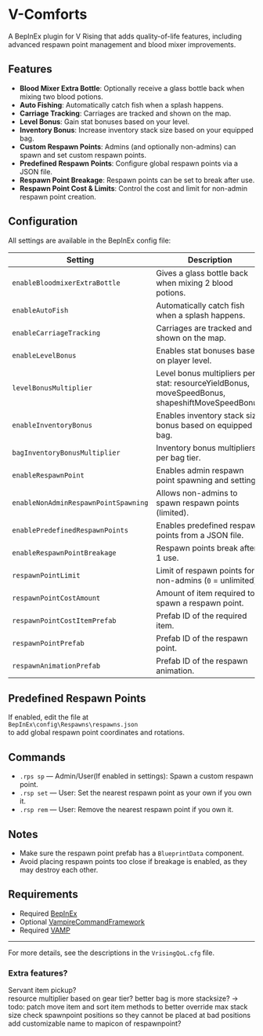 # V-Comforts

A BepInEx plugin for V Rising that adds quality-of-life features, including advanced respawn point management and blood mixer improvements.

## Features

- **Blood Mixer Extra Bottle**: Optionally receive a glass bottle back when mixing two blood potions.
- **Auto Fishing**: Automatically catch fish when a splash happens.
- **Carriage Tracking**: Carriages are tracked and shown on the map.
- **Level Bonus**: Gain stat bonuses based on your level.
- **Inventory Bonus**: Increase inventory stack size based on your equipped bag.
- **Custom Respawn Points**: Admins (and optionally non-admins) can spawn and set custom respawn points.
- **Predefined Respawn Points**: Configure global respawn points via a JSON file.
- **Respawn Point Breakage**: Respawn points can be set to break after use.
- **Respawn Point Cost & Limits**: Control the cost and limit for non-admin respawn point creation.

## Configuration

All settings are available in the BepInEx config file:

| Setting | Description | Default      |
|--------|-------------|--------------|
| `enableBloodmixerExtraBottle` | Gives a glass bottle back when mixing 2 blood potions. | `true`       |
| `enableAutoFish` | Automatically catch fish when a splash happens. | `true`       |
| `enableCarriageTracking` | Carriages are tracked and shown on the map. | `false`      |
| `enableLevelBonus` | Enables stat bonuses based on player level. | `true`       |
| `levelBonusMultiplier` | Level bonus multipliers per stat: resourceYieldBonus, moveSpeedBonus, shapeshiftMoveSpeedBonus. | `0.005,0.003,0.0035` |
| `enableInventoryBonus` | Enables inventory stack size bonus based on equipped bag. | `true`       |
| `bagInventoryBonusMultiplier` | Inventory bonus multipliers per bag tier. | `1.05,1.15,1.3,1.5,1.75,2.5` |
| `enableRespawnPoint` | Enables admin respawn point spawning and setting. | `true`       |
| `enableNonAdminRespawnPointSpawning` | Allows non-admins to spawn respawn points (limited). | `false`      |
| `enablePredefinedRespawnPoints` | Enables predefined respawn points from a JSON file. | `true`       |
| `enableRespawnPointBreakage` | Respawn points break after 1 use. | `false`      |
| `respawnPointLimit` | Limit of respawn points for non-admins (`0` = unlimited). | `1`          |
| `respawnPointCostAmount` | Amount of item required to spawn a respawn point. | `1`          |
| `respawnPointCostItemPrefab` | Prefab ID of the required item. | `271594022`  |
| `respawnPointPrefab` | Prefab ID of the respawn point. | `-55079755`  |
| `respawnAnimationPrefab` | Prefab ID of the respawn animation. | `1290990039` |

## Predefined Respawn Points

If enabled, edit the file at  
`BepInEx\config\Respawns\respawns.json`  
to add global respawn point coordinates and rotations.

## Commands

- `.rps sp`  — Admin/User(If enabled in settings): Spawn a custom respawn point.
- `.rsp set` — User: Set the nearest respawn point as your own if you own it.
- `.rsp rem` — User: Remove the nearest respawn point if you own it.

## Notes

- Make sure the respawn point prefab has a `BlueprintData` component.
- Avoid placing respawn points too close if breakage is enabled, as they may destroy each other.

## Requirements

- Required [BepInEx](https://thunderstore.io/c/v-rising/p/BepInEx/BepInExPack_V_Rising/)
- Optional [VampireCommandFramework](https://thunderstore.io/c/v-rising/p/deca/VampireCommandFramework/)
- Required [VAMP](https://thunderstore.io/c/v-rising/p/skytech6/VAMP/)

---

For more details, see the descriptions in the `VrisingQoL.cfg` file.

### Extra features?
Servant item pickup?  
resource multiplier based on gear tier? 
better bag is more stacksize?  -> todo: patch move item and sort item methods to better override max stack size
check spawnpoint positions so they cannot be placed at bad positions
add customizable name to mapicon of respawnpoint?
